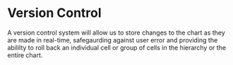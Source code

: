 # Version Control

A version control system will allow us to store changes to the chart as they are made in real-time, safegaurding against user error and providing the abililty to roll back an individual cell or group of cells in the hierarchy or the entire chart.
